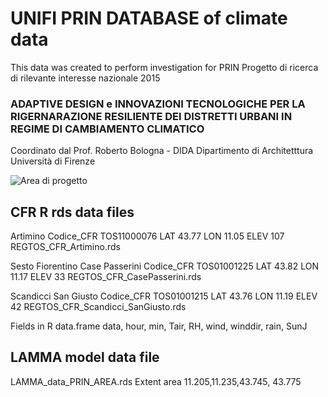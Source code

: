 # UNIFI PRIN DATABASE of climate data

This data was created to perform investigation for PRIN Progetto di ricerca di rilevante interesse nazionale 2015 

### ADAPTIVE DESIGN e INNOVAZIONI TECNOLOGICHE PER LA RIGERNARAZIONE RESILIENTE DEI DISTRETTI URBANI IN REGIME DI CAMBIAMENTO CLIMATICO

Coordinato dal Prof. Roberto Bologna -  DIDA  Dipartimento di Architetttura Università di Firenze

![Area di progetto](Area_PRIN.jpg)


## CFR R rds data files 

Artimino                            Codice_CFR TOS11000076  LAT 43.77   LON 11.05 ELEV 107  REGTOS_CFR_Artimino.rds

Sesto Fiorentino Case Passerini     Codice_CFR TOS01001225  LAT 43.82   LON 11.17 ELEV 33   REGTOS_CFR_CasePasserini.rds

Scandicci San Giusto	              Codice_CFR TOS01001215  LAT 43.76 	LON 11.19 ELEV 42   REGTOS_CFR_Scandicci_SanGiusto.rds

Fields in R data.frame data, hour, min, Tair, RH, wind, winddir, rain, SunJ



## LAMMA model data file

LAMMA_data_PRIN_AREA.rds Extent area 11.205,11.235,43.745, 43.775
